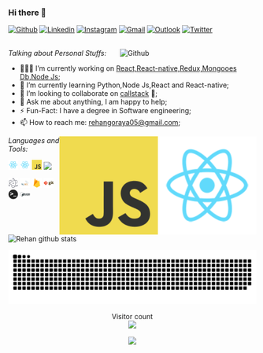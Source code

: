 ### Hi there 👋

[![Github](https://img.shields.io/badge/-Github-000?style=flat&logo=Github&logoColor=white)](https://github.com/Rehan-05/)
[![Linkedin](https://img.shields.io/badge/-LinkedIn-blue?style=flat&logo=Linkedin&logoColor=white)](https://www.linkedin.com/in/rehan-goraya-full-stack-developer/)
[![Instagram](https://img.shields.io/badge/-Instagram-c13584?style=flat&labelColor=c13584&logo=instagram&logoColor=white)](https://www.instagram.com/im_rehan05_/)
[![Gmail](https://img.shields.io/badge/-Gmail-c14438?style=flat&logo=Gmail&logoColor=white)](mailto:rehangoraya05@gmail.com)
[![Outlook](https://img.shields.io/badge/-Outlook-0078D4?style=flat&logo=Microsoft-Outlook&logoColor=white)](mailto:rehangoraya05@gmail.com)
[![Twitter](https://img.shields.io/badge/-twitter-0078D4?style=flat&logo=twitter-Outlook&logoColor=white)](https://twitter.com/im_rehan05)
<br />
<br />

  <img width="55%" align="right" alt="Github" src="https://raw.githubusercontent.com/onimur/.github/master/.resources/git-header.svg" />
  
  
*Talking about Personal Stuffs:*


- 👨🏽‍💻 I’m currently working on [React,React-native,Redux,Mongooes Db,Node Js](https://github.com/facebook/react-native);
- 🌱 I’m currently learning Python,Node Js,React and React-native; 
- 👯 I’m looking to collaborate on [callstack](https://github.com/callstack) 🤝;
- 💬 Ask me about anything, I am happy to help;
- ⚡ Fun-Fact: I have a degree in Software engineering;
- 📫 How to reach me: rehangoraya05@gmail.com;



<img height="200" align="right" src="https://raw.githubusercontent.com/github/explore/80688e429a7d4ef2fca1e82350fe8e3517d3494d/topics/react-native/react-native.png">
<img height="200" align="right"  src="https://raw.githubusercontent.com/github/explore/59009b1589a883459c0ae19044e3e7e3ec0c4e0a/topics/javascript/javascript.png">

*Languages and Tools:*  

<code><img height="20" src="https://raw.githubusercontent.com/github/explore/80688e429a7d4ef2fca1e82350fe8e3517d3494d/topics/react-native/react-native.png"></code>
<code><img height="20" src="https://raw.githubusercontent.com/github/explore/80688e429a7d4ef2fca1e82350fe8e3517d3494d/topics/react/react.png"></code>
<code><img height="20" src="https://raw.githubusercontent.com/github/explore/59009b1589a883459c0ae19044e3e7e3ec0c4e0a/topics/javascript/javascript.png"></code>
<code><img height="20" src="https://avatars1.githubusercontent.com/ml/7?s=400&v=4"></code>


<code><img height="20" src="https://raw.githubusercontent.com/github/explore/80688e429a7d4ef2fca1e82350fe8e3517d3494d/topics/electron/electron.png"></code>
<code><img height="20" src="https://raw.githubusercontent.com/github/explore/80688e429a7d4ef2fca1e82350fe8e3517d3494d/topics/mysql/mysql.png"></code>
<code><img height="20" src="https://raw.githubusercontent.com/github/explore/80688e429a7d4ef2fca1e82350fe8e3517d3494d/topics/firebase/firebase.png"></code>
<code><img height="20" src="https://raw.githubusercontent.com/github/explore/80688e429a7d4ef2fca1e82350fe8e3517d3494d/topics/git/git.png"></code>
<code><img height="20" src="https://raw.githubusercontent.com/github/explore/80688e429a7d4ef2fca1e82350fe8e3517d3494d/topics/terminal/terminal.png"></code>
<code><img height="20" src="https://raw.githubusercontent.com/github/explore/80688e429a7d4ef2fca1e82350fe8e3517d3494d/topics/bash/bash.png"></code>

![Rehan github stats](https://github-readme-stats.vercel.app/api?username=Rehan-05&show_icons=true&hide_border=true)

![](https://github.com/Platane/snk/raw/output/github-contribution-grid-snake.svg)

<p align="center"> 
  Visitor count<br>
  <img src="https://profile-counter.glitch.me/Rehan-05/count.svg" />
</p>

<p align='center'>
    <img src="https://gidigi.com/cdn/love.gif">
</p> 
